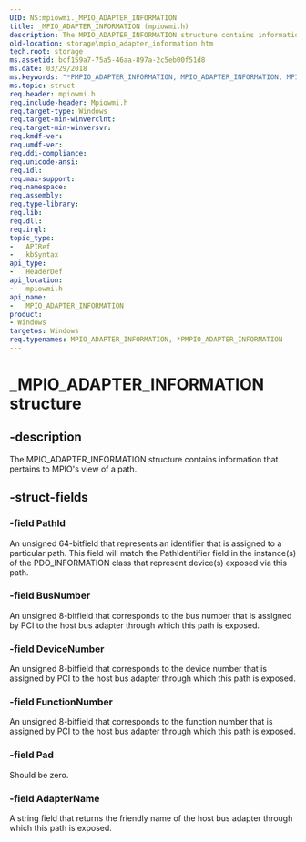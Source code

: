 ```yaml
---
UID: NS:mpiowmi._MPIO_ADAPTER_INFORMATION
title: _MPIO_ADAPTER_INFORMATION (mpiowmi.h)
description: The MPIO_ADAPTER_INFORMATION structure contains information that pertains to MPIO's view of a path.
old-location: storage\mpio_adapter_information.htm
tech.root: storage
ms.assetid: bcf159a7-75a5-46aa-897a-2c5eb00f51d8
ms.date: 03/29/2018
ms.keywords: "*PMPIO_ADAPTER_INFORMATION, MPIO_ADAPTER_INFORMATION, MPIO_ADAPTER_INFORMATION structure [Storage Devices], PMPIO_ADAPTER_INFORMATION, PMPIO_ADAPTER_INFORMATION structure pointer [Storage Devices], _MPIO_ADAPTER_INFORMATION, mpiowmi/MPIO_ADAPTER_INFORMATION, mpiowmi/PMPIO_ADAPTER_INFORMATION, storage.mpio_adapter_information, structs-scsibus_bcdbb143-5a91-4a69-83e5-82e32c23b404.xml"
ms.topic: struct
req.header: mpiowmi.h
req.include-header: Mpiowmi.h
req.target-type: Windows
req.target-min-winverclnt: 
req.target-min-winversvr: 
req.kmdf-ver: 
req.umdf-ver: 
req.ddi-compliance: 
req.unicode-ansi: 
req.idl: 
req.max-support: 
req.namespace: 
req.assembly: 
req.type-library: 
req.lib: 
req.dll: 
req.irql: 
topic_type:
-	APIRef
-	kbSyntax
api_type:
-	HeaderDef
api_location:
-	mpiowmi.h
api_name:
-	MPIO_ADAPTER_INFORMATION
product:
- Windows
targetos: Windows
req.typenames: MPIO_ADAPTER_INFORMATION, *PMPIO_ADAPTER_INFORMATION
---
```


# _MPIO_ADAPTER_INFORMATION structure


## -description


The MPIO_ADAPTER_INFORMATION structure contains information that pertains to MPIO's view of a path.


## -struct-fields




### -field PathId

An unsigned 64-bitfield that represents an identifier that is assigned to a particular path. This field will match the PathIdentifier field in the instance(s) of the PDO_INFORMATION class that represent device(s) exposed via this path.


### -field BusNumber

An unsigned 8-bitfield that corresponds to the bus number that is assigned by PCI to the host bus adapter through which this path is exposed.


### -field DeviceNumber

An unsigned 8-bitfield that corresponds to the device number that is assigned by PCI to the host bus adapter through which this path is exposed.


### -field FunctionNumber

An unsigned 8-bitfield that corresponds to the function number that is assigned by PCI to the host bus adapter through which this path is exposed.


### -field Pad

Should be zero.


### -field AdapterName

A string field that returns the friendly name of the host bus adapter through which this path is exposed.

